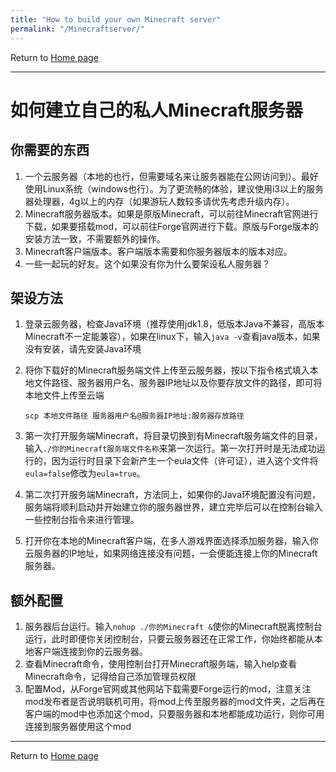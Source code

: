 ```yaml
---
title: "How to build your own Minecraft server"
permalink: "/Minecraftserver/"
---
```


Return to [Home page](https://Ginkgo51253.github.io/Home)

---

# 如何建立自己的私人Minecraft服务器

## 你需要的东西

1. 一个云服务器（本地的也行，但需要域名来让服务器能在公网访问到）。最好使用Linux系统（windows也行）。为了更流畅的体验，建议使用i3以上的服务器处理器，4g以上的内存（如果游玩人数较多请优先考虑升级内存）。
2. Minecraft服务器版本。如果是原版Minecraft，可以前往Minecraft官网进行下载，如果要搭载mod，可以前往Forge官网进行下载。原版与Forge版本的安装方法一致，不需要额外的操作。
3. Minecraft客户端版本。客户端版本需要和你服务器版本的版本对应。
4. 一些一起玩的好友。这个如果没有你为什么要架设私人服务器？

## 架设方法

1. 登录云服务器，检查Java环境（推荐使用jdk1.8，低版本Java不兼容，高版本Minecraft不一定能兼容），如果在linux下，输入```java -v```查看java版本，如果没有安装，请先安装Java环境

2. 将你下载好的Minecraft服务端文件上传至云服务器，按以下指令格式填入本地文件路径、服务器用户名、服务器IP地址以及你要存放文件的路径，即可将本地文件上传至云端

   ```
   scp 本地文件路径 服务器用户名@服务器IP地址:服务器存放路径
   ```

3. 第一次打开服务端Minecraft，将目录切换到有Minecraft服务端文件的目录，输入```./你的Minecraft服务端文件名称```来第一次运行。第一次打开时是无法成功运行的，因为运行时目录下会新产生一个eula文件（许可证），进入这个文件将```eula=false```修改为```eula=true```。

4. 第二次打开服务端Minecraft，方法同上，如果你的Java环境配置没有问题，服务端将顺利启动并开始建立你的服务器世界，建立完毕后可以在控制台输入一些控制台指令来进行管理。

5. 打开你在本地的Minecraft客户端，在多人游戏界面选择添加服务器，输入你云服务器的IP地址，如果网络连接没有问题，一会便能连接上你的Minecraft服务器。

## 额外配置

1. 服务器后台运行。输入```nohup ./你的Minecraft &```使你的Minecraft脱离控制台运行，此时即便你关闭控制台，只要云服务器还在正常工作，你始终都能从本地客户端连接到你的云服务器。
2. 查看Minecraft命令，使用控制台打开Minecraft服务端，输入help查看Minecraft命令，记得给自己添加管理员权限
3. 配置Mod，从Forge官网或其他网站下载需要Forge运行的mod，注意关注mod发布者是否说明联机可用，将mod上传至服务器的mod文件夹，之后再在客户端的mod中也添加这个mod，只要服务器和本地都能成功运行，则你可用连接到服务器使用这个mod

---

Return to [Home page](https://Ginkgo51253.github.io/Home)